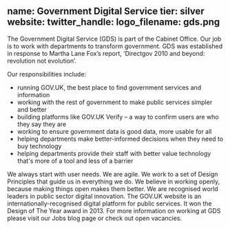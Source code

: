 name: Government Digital Service
tier: silver
website:
twitter_handle:
logo_filename: gds.png
---
The Government Digital Service (GDS) is part of the Cabinet
Office. Our job is to work with departments to transform government.
GDS was established in response to Martha Lane Fox’s report,
‘Directgov 2010 and beyond: revolution not evolution’.

Our responsibilities include:

- running GOV.UK, the best place to find government services and information
- working with the rest of government to make public services simpler and better
- building platforms like GOV.UK Verify – a way to confirm users are
  who they say they are
- working to ensure government data is good data, more usable for all
- helping departments make better-informed decisions when they need to
  buy technology
- helping departments provide their staff with better value technology
  that's more of a tool and less of a barrier

We always start with user needs. We are agile. We work to a set of
Design Principles that guide us in everything we do. We believe in
working openly, because making things open makes them better.  We are
recognised world leaders in public sector digital innovation. The
GOV.UK website is an internationally-recognised digital platform for
public services. It won the Design of The Year award in 2013.  For
more information on working at GDS please visit our Jobs blog page or
check out open vacancies.
